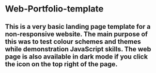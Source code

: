 # Web-Portfolio-template
## This is a very basic landing page template for a non-responsive website. The main purpose of this was to test colour schemes and themes while demonstration JavaScript skills. The web page is also available in dark mode if you click the icon on the top right of the page.
